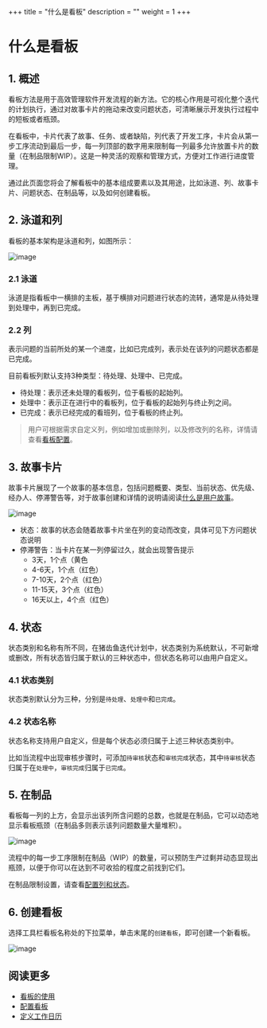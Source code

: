 +++
title = "什么是看板"
description = ""
weight = 1
+++

# 什么是看板

## 1. 概述

看板方法是用于高效管理软件开发流程的新方法。它的核心作用是可视化整个迭代的计划执行，通过对故事卡片的拖动来改变问题状态，可清晰展示开发执行过程中的短板或者瓶颈。

在看板中，卡片代表了故事、任务、或者缺陷，列代表了开发工序，卡片会从第一步工序流动到最后一步，每一列顶部的数字用来限制每一列最多允许放置卡片的数量（在制品限制WIP）。这是一种灵活的观察和管理方式，方便对工作进行进度管理。

通过此页面您将会了解看板中的基本组成要素以及其用途，比如泳道、列、故事卡片、问题状态、在制品等，以及如何创建看板。

## 2. 泳道和列

看板的基本架构是泳道和列，如图所示：

![image](/docs/user-guide/cooperation/iteration-plan/image/scrumboard-02.png)

### 2.1 泳道

泳道是指看板中一横排的主板，基于横排对问题进行状态的流转，通常是从待处理到处理中，再到已完成。

### 2.2 列

表示问题的当前所处的某一个进度，比如已完成列，表示处在该列的问题状态都是已完成。

目前看板列默认支持3种类型：待处理、处理中、已完成。

- 待处理：表示还未处理的看板列，位于看板的起始列。
- 处理中：表示正在进行中的看板列，位于看板的起始列与终止列之间。
- 已完成：表示已经完成的看班列，位于看板的终止列。

> 用户可根据需求自定义列，例如增加或删除列，以及修改列的名称，详情请查看[看板配置](../config)。

## 3. 故事卡片

故事卡片展现了一个故事的基本信息，包括问题概要、类型、当前状态、优先级、经办人、停滞警告等，对于故事创建和详情的说明请阅读[什么是用户故事](../../work-lists/user-story)。

![image](/docs/user-guide/cooperation/iteration-plan/image/scrumboard-03.png)

- 状态：故事的状态会随着故事卡片坐在列的变动而改变，具体可见下方问题状态说明
- 停滞警告：当卡片在某一列停留过久，就会出现警告提示
    - 3天，1个点（黄色
    - 4-6天，1个点（红色）
    - 7-10天，2个点（红色）
    - 11-15天，3个点（红色）
    - 16天以上，4个点（红色）

## 4. 状态

状态类别和名称有所不同，在猪齿鱼迭代计划中，状态类别为系统默认，不可新增或删改，所有状态皆归属于默认的三种状态中，但状态名称可以由用户自定义。

### 4.1 状态类别

状态类别默认分为三种，分别是`待处理`、`处理中`和`已完成`。

### 4.2 状态名称

状态名称支持用户自定义，但是每个状态必须归属于上述三种状态类别中。

比如当流程中出现审核步骤时，可添加`待审核`状态和`审核完成`状态，其中`待审核`状态归属于在`处理中`，`审核完成`归属于`已完成`。

## 5. 在制品

看板每一列的上方，会显示出该列所含问题的总数，也就是在制品，它可以动态地显示看板瓶颈（在制品多则表示该列问题数量大量堆积）。

![image](/docs/user-guide/cooperation/iteration-plan/image/scrumboard-04.png)

流程中的每一步工序限制在制品（WIP）的数量，可以预防生产过剩并动态显现出瓶颈，以便于你可以在达到不可收拾的程度之前找到它们。

在制品限制设置，请查看[配置列和状态](../config)。

## 6. 创建看板

选择工具栏看板名称处的下拉菜单，单击末尾的`创建看板`，即可创建一个新看板。

![image](/docs/user-guide/cooperation/iteration-plan/image/scrumboard-05.png)

## 阅读更多

- [看板的使用](../useboard)
- [配置看板](../config)
- [定义工作日历](../jounal)